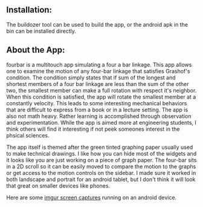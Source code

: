 ## Installation:
The buildozer tool can be used to build the app, or the android apk in the bin can be installed directly.


## About the App:
fourbar is a multitouch app simulating a four a bar linkage. This app allows one to examine the motion of any four-bar
linkage that satisfies Grashof's condition.  The condition simply states that if sum of the longest and shortest members
of a four bar linkage are less than the sum of the other two, the smallest member can make a full rotation with respect
it's neighbor. When this condition is satisfied, the app will  rotate the smallest member at a constantly velocity.  This
leads to some interesting mechanical behaviors that are difficult to express from a book or in a lecture setting.  The
app is also not math heavy.  Rather learning is accomplished through observation and experimentation.  While the app is
aimed more at engineering students, I think others will find it interesting if not peek someones interest in the phsical
sciences.

The app itself is themed after the green tinted graphing paper usually used to make technical drawings.  I like how you
can hide most of the widgets and it looks like you are just working on a piece of graph paper.  The four-bar sits in a 2D
scroll so it can be easily moved to compare the motion to the graphs or get access to the motion controls on the
sidebar.  I made sure it worked in both landscape and portrait for an android tablet, but I don't think it will look that
great on smaller devices like phones.

Here are some [imgur screen captures](https://imgur.com/a/0uJLI "Title") running on an android device.


